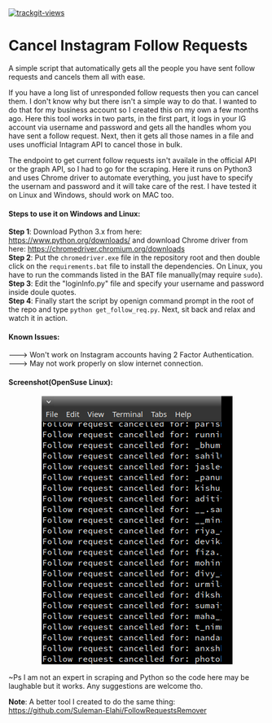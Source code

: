 <a href="https://trackgit.com">
<img src="https://us-central1-trackgit-analytics.cloudfunctions.net/token/ping/ketsbp2oe3jyotige4dk" alt="trackgit-views" />
</a>

# Cancel Instagram Follow Requests
A simple script that automatically gets all the people you have sent follow requests and cancels them all with ease.

If you have a long list of unresponded follow requests then you can cancel them. I don't know why but there isn't a simple way to do that. I wanted to do that for my business account so I created this on my own a few months ago. Here this tool works in two parts, in the first part, it logs in your IG account via username and password and gets all the handles whom you have sent a follow request. Next, then it gets all those names in a file and uses unofficial Intagram API to cancel those in bulk.

The endpoint to get current follow requests isn't availale in the official API or the graph API, so I had to go for the scraping. Here it runs on Python3 and uses Chrome driver to automate everything, you just have to specify the usernam and password and it will take care of the rest. I have tested it on Linux and Windows, should work on MAC too.

#### Steps to use it on Windows and Linux:

**Step 1**: Download Python 3.x from here: https://www.python.org/downloads/ and download Chrome driver from here: https://chromedriver.chromium.org/downloads<br>
**Step 2**: Put the `chromedriver.exe` file in the repository root and then double click on the `requirements.bat` file to install the dependencies. On Linux, you have to run the commands listed in the BAT file manually(may require `sudo`).<br>
**Step 3**: Edit the "loginInfo.py" file and specify your username and password inside doule quotes.<br>
**Step 4**: Finally start the script by openign command prompt in the root of the repo and type `python get_follow_req.py`. Next, sit back and relax and watch it in action.<br>

#### Known Issues:

---> Won't work on Instagram accounts having 2 Factor Authentication.<br>
---> May not work properly on slow internet connection.<br>

#### Screenshot(OpenSuse Linux):

<p align="center"> 
<img src="https://github.com/Suleman-Elahi/Cancel_InstagramFollowRequests/blob/master/cancel%20req%20in%20action.png">
</p>

~Ps I am not an expert in scraping and Python so the code here may be laughable but it works. Any suggestions are welcome tho.


**Note**: A better tool I created to do the same thing: https://github.com/Suleman-Elahi/FollowRequestsRemover
